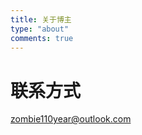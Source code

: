 ```yaml
---
title: 关于博主
type: "about"
comments: true
---
```


# 联系方式

[zombie110year@outlook.com](mailto:zombie110year@outlook.com)
